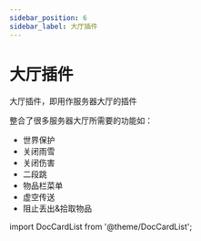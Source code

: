 ```yaml
---
sidebar_position: 6
sidebar_label: 大厅插件
---
```


# 大厅插件

大厅插件，即用作服务器大厅的插件

整合了很多服务器大厅所需要的功能如：

- 世界保护
- 关闭雨雪
- 关闭伤害
- 二段跳
- 物品栏菜单
- 虚空传送
- 阻止丢出&拾取物品

import DocCardList from '@theme/DocCardList';

<DocCardList />
